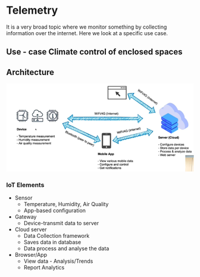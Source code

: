 # Telemetry

It is a very broad topic where we monitor something by collecting information over the internet. Here we look at a specific use case.

## Use - case Climate control of enclosed spaces

## Architecture

![](../images/telemetry-architecture.png)

### IoT Elements
* Sensor
  * Temperature, Humidity, Air Quality
  * App-based configuration
* Gateway
  * Device-transmit data to server
* Cloud server
  * Data Collection framework
  * Saves data in database
  * Data process and analyse the data
* Browser/App
  * View data - Analysis/Trends
  * Report Analytics
